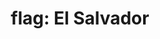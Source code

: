 ---
layout: flags
title: "flag: El Salvador"
emoji: flag_el_salvador
permalink: 🇸🇻.html
image: assets/img/3moji/flag_el_salvador.png
---